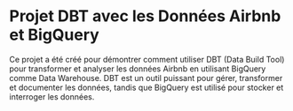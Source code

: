 # Projet DBT avec les Données Airbnb et BigQuery

Ce projet a été créé pour démontrer comment utiliser DBT (Data Build Tool) pour transformer et analyser 
les données Airbnb en utilisant BigQuery comme Data Warehouse. DBT est un outil puissant pour gérer,
 transformer et documenter les données, tandis que BigQuery est utilisé pour stocker et interroger les données.
